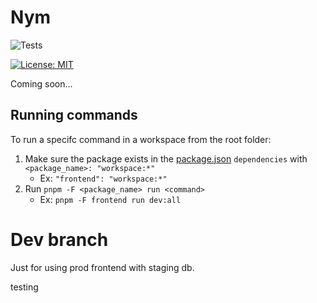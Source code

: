 # Nym

![Tests](https://github.com/personaelabs/nym/actions/workflows/ci.yml/badge.svg)

[![License: MIT](https://img.shields.io/badge/License-MIT-yellow.svg)](https://opensource.org/licenses/MIT)

Coming soon...

## Running commands

To run a specifc command in a workspace from the root folder:

1. Make sure the package exists in the [package.json](./package.json) `dependencies` with `<package_name>: "workspace:*"`
   - Ex: `"frontend": "workspace:*"`
2. Run `pnpm -F <package_name> run <command>`
   - Ex: `pnpm -F frontend run dev:all`

# Dev branch

Just for using prod frontend with staging db.

testing
